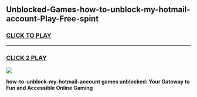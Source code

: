
## Unblocked-Games-how-to-unblock-my-hotmail-account-Play-Free-spint
<h3>
<a href="https://premium76.site?title=how-to-unblock-my-hotmail-account&ref=23A">CLICK TO PLAY</a></h3>
<hr>

<h3>
<a href="https://premium76.site?title=how-to-unblock-my-hotmail-account&ref=23A">CLICK 2 PLAY</a>
  
</h3>

<a href="https://premium76.site?title=how-to-unblock-my-hotmail-account&ref=23A"><img src="https://clearcache.store/games.png"></a>


**how-to-unblock-my-hotmail-account games unblocked: Your Gateway to Fun and Accessible Online Gaming**
